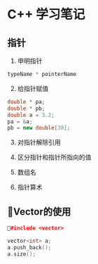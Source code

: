 # C++ 学习笔记

## 指针

1. 申明指针

```cpp
typeName * pointerName
```

2. 给指针赋值

```cpp
double * pa;
double * pb;
double a = 3.2;
pa = &a;
pb = new double[30];
```

3. 对指针解除引用

4. 区分指针和指针所指向的值

5. 数组名

6. 指针算术

## Vector的使用

```cpp
#include <vector>

vector<int> a;
a.push_back();
a.size();
```